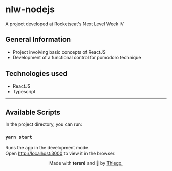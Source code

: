 # nlw-nodejs
A project developed at Rocketseat's Next Level Week IV

## General Information

- Project involving basic concepts of ReactJS
- Development of a functional control for pomodoro technique

## Technologies used

- ReactJS
- Typescript

----------

## Available Scripts

In the project directory, you can run:

### `yarn start`

Runs the app in the development mode.\
Open [http://localhost:3000](http://localhost:3000) to view it in the browser.

<p align=center>Made with <strong>tereré</strong> and 🖤 by <a href="https://github.com/thiegomoura">Thiego.</p>
